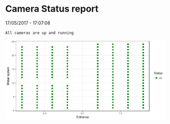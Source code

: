 Camera Status report
================
17/05/2017 - 17:07:08

    All cameras are up and running

![](camreport_files/figure-markdown_github/unnamed-chunk-2-1.png)

